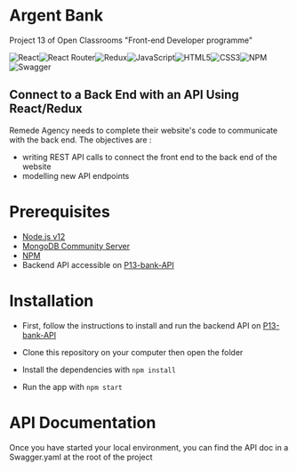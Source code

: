 # Argent Bank
Project 13 of Open Classrooms "Front-end Developer programme"

![React](https://img.shields.io/badge/react-%2320232a.svg?style=for-the-badge&logo=react&logoColor=%2361DAFB)![React Router](https://img.shields.io/badge/React_Router-CA4245?style=for-the-badge&logo=react-router&logoColor=white)![Redux](https://img.shields.io/badge/redux-%23593d88.svg?style=for-the-badge&logo=redux&logoColor=white)![JavaScript](https://img.shields.io/badge/javascript-%23323330.svg?style=for-the-badge&logo=javascript&logoColor=%23F7DF1E)![HTML5](https://img.shields.io/badge/html5-%23E34F26.svg?style=for-the-badge&logo=html5&logoColor=white)![CSS3](https://img.shields.io/badge/css3-%231572B6.svg?style=for-the-badge&logo=css3&logoColor=white)![NPM](https://img.shields.io/badge/NPM-%23000000.svg?style=for-the-badge&logo=npm&logoColor=white)![Swagger](https://img.shields.io/badge/-Swagger-%23Clojure?style=for-the-badge&logo=swagger&logoColor=white)

## Connect to a Back End with an API Using React/Redux

Remede Agency needs to complete their website's code to communicate with the back end. The objectives are :
- writing REST API calls to connect the front end to the back end of the website 
- modelling new API endpoints

# Prerequisites
- [Node.js v12](https://nodejs.org/en/)
- [MongoDB Community Server](https://www.mongodb.com/try/download/community)
- [NPM](https://www.npmjs.com/) 
- Backend API accessible on [P13-bank-API](https://github.com/Priscille-LR/Project-13-Bank-API)

# Installation
- First, follow the instructions to install and run the backend API on [P13-bank-API](https://github.com/Priscille-LR/Project-13-Bank-API)

- Clone this repository on your computer then open the folder
- Install the dependencies with `npm install`
- Run the app with `npm start`

# API Documentation
Once you have started your local environment, you can find the API doc in a Swagger.yaml at the root of the project
